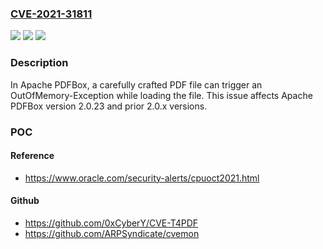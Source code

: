 ### [CVE-2021-31811](https://cve.mitre.org/cgi-bin/cvename.cgi?name=CVE-2021-31811)
![](https://img.shields.io/static/v1?label=Product&message=Apache%20PDFBox&color=blue)
![](https://img.shields.io/static/v1?label=Version&message=Apache%20PDFBox%3C%202.0.24%20&color=brighgreen)
![](https://img.shields.io/static/v1?label=Vulnerability&message=CWE-789%3A%20Memory%20Allocation%20with%20Excessive%20Size%20Value&color=brighgreen)

### Description

In Apache PDFBox, a carefully crafted PDF file can trigger an OutOfMemory-Exception while loading the file. This issue affects Apache PDFBox version 2.0.23 and prior 2.0.x versions.

### POC

#### Reference
- https://www.oracle.com/security-alerts/cpuoct2021.html

#### Github
- https://github.com/0xCyberY/CVE-T4PDF
- https://github.com/ARPSyndicate/cvemon

